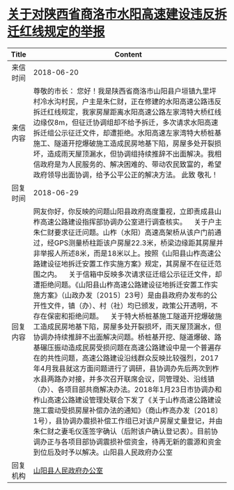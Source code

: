 # [关于对陕西省商洛市水阳高速建设违反拆迁红线规定的举报](http://www.shangluo.gov.cn/zmhd/ldxxxx.jsp?urltype=leadermail.LeaderMailContentUrl&wbtreeid=1112&leadermailid=4776)

| Title |                                                                                                                                                                                                                                                                                                                                        Content                                                                                                                                                                                                                                                                                                                                         |
|:-----:|----------------------------------------------------------------------------------------------------------------------------------------------------------------------------------------------------------------------------------------------------------------------------------------------------------------------------------------------------------------------------------------------------------------------------------------------------------------------------------------------------------------------------------------------------------------------------------------------------------------------------------------------------------------------------------------|
| 来信时间  | 2018-06-20                                                                                                                                                                                                                                                                                                                                                                                                                                                                                                                                                                                                                                                                             |
| 来信内容  | 尊敬的市长： 您好！我是陕西省商洛市山阳县户垣镇九里坪村冷水沟村民，户主是朱仁财，正在修建的水阳高速公路违反拆迁红线规定，我家房屋距离水阳高速公路左家湾特大桥红线边缘仅8m，但征迁协调组却不给予拆迁，多次请求水阳高速拆迁组公示征迁文件，却遭拒绝。水阳高速左家湾特大桥桩基施工、隧道开挖爆破施工造成民房地基下陷，房屋多处开裂损坏，造成雨天屋顶漏水，但协调组持续推辞不出面解决。我相信政府是为人民服务的、解决困难的、带动农民致富的，希望政府领导出面协调，给予公平公正的解决方法。 此致 敬礼！                                                                                                                                                                                                                                                                                                                                                                                                                                   |
| 回复时间  | 2018-06-29                                                                                                                                                                                                                                                                                                                                                                                                                                                                                                                                                                                                                                                                             |
| 回复内容  | 网友你好，你反映的问题山阳县政府高度重视，立即责成县山柞高速公路建设指挥部协调办公室进行调查核实。    关于户主朱仁财要求征迁问题。山柞（水阳）高速高架桥从该户门前通过，经GPS测量桥柱距该户房屋22.3米，桥梁边缘距其房屋并非举报人所述8米，而是18米以上。按照《山阳县山柞高速公路建设征地拆迁安置工作实施方案》规定，其房屋不在征迁范围之内。    关于信箱中反映多次请求征迁组公示征迁文件，却遭拒绝问题。《山阳县山柞高速公路建设征地拆迁安置工作实施方案》（山政办发〔2015〕23号）是由县政府办发布的公开性文件，镇（办）、村（社）均已颁发，政策公开透明，不存在保密和拒绝问题。    关于特大桥桩基施工隧道开挖爆破施工造成民房地基下陷，房屋多处开裂损坏，雨天屋顶漏水，但协调办持续推辞不出面解决问题。桥桩基开挖、隧道爆破、路基碾压振动造成民房受损问题在高速公路建设中是一个普遍存在的共性问题，高速公路建设沿线群众反映比较强烈，2017年4月我县就这方面问题进行了调研，县协调办先后两次到柞水县两路办对接，并多次召开联席会议，同管理处、沿线镇（办）、各项目部共商解决办法。2018年1月23日市协调办和柞山高速公路建设管理处联合下发了《关于山柞高速公路建设施工震动受损房屋补偿办法的通知》（商山柞高办发〔2018〕1号），县协调办震损补偿工作组已对该户房屋丈量登记，并由朱仁财之妻毛仪莲签字确认（后附该户确认登记表）。目前协调办正与各项目部协调震损补偿资金，待再无新的震源和资金到位后及时予以解决。山阳县人民政府办公室 |
| 回复机构  | [山阳县人民政府办公室](../../category/agencies/山阳县人民政府办公室.md)                                                                                                                                                                                                                                                                                                                                                                                                                                                                                                                                                                                                                                    |
